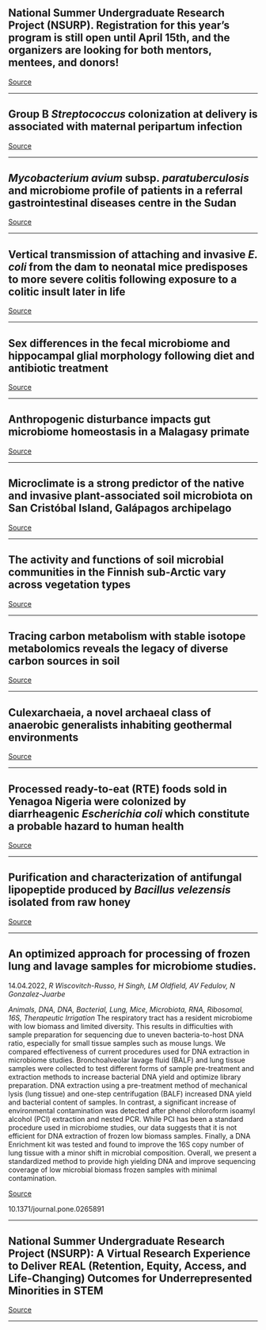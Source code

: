 ## National Summer Undergraduate Research Project (NSURP). Registration for this year’s program is still open until April 15th, and the organizers are looking for both mentors, mentees, and donors!

[Source](https://nsurp.org/)

---

## Group B <em>Streptococcus</em> colonization at delivery is associated with maternal peripartum infection

[Source](https://journals.plos.org/plosone/article?id=10.1371/journal.pone.0264309)

---

## <em>Mycobacterium avium </em>subsp.<em> paratuberculosis </em>and microbiome profile of patients in a referral gastrointestinal diseases centre in the Sudan

[Source](https://journals.plos.org/plosone/article?id=10.1371/journal.pone.0266533)

---

## Vertical transmission of attaching and invasive<em> E. coli </em>from the dam to neonatal mice predisposes to more severe colitis following exposure to a colitic insult later in life 

[Source](https://journals.plos.org/plosone/article?id=10.1371/journal.pone.0266005)

---

## Sex differences in the fecal microbiome and hippocampal glial morphology following diet and antibiotic treatment

[Source](https://journals.plos.org/plosone/article?id=10.1371/journal.pone.0265850)

---

## Anthropogenic disturbance impacts gut microbiome homeostasis in a Malagasy primate

[Source](https://www.biorxiv.org/content/10.1101/2022.04.02.486803v1.abstract?%3Fcollection=)

---

## Microclimate is a strong predictor of the native and invasive plant-associated soil microbiota on San Cristóbal Island, Galápagos archipelago

[Source](https://www.biorxiv.org/content/10.1101/2022.04.05.487164v1.abstract?%3Fcollection=)

---

## The activity and functions of soil microbial communities in the Finnish sub-Arctic vary across vegetation types

[Source](https://www.biorxiv.org/content/10.1101/2021.06.12.448001v2.abstract?%3Fcollection=)

---

## Tracing carbon metabolism with stable isotope metabolomics reveals the legacy of diverse carbon sources in soil

[Source](https://www.biorxiv.org/content/10.1101/2022.04.05.487192v1.abstract?%3Fcollection=)

---

## Culexarchaeia, a novel archaeal class of anaerobic generalists inhabiting geothermal environments

[Source](https://www.biorxiv.org/content/10.1101/2022.04.06.487207v1.abstract?%3Fcollection=)

---

## Processed ready-to-eat (RTE) foods sold in Yenagoa Nigeria were colonized by diarrheagenic <em>Escherichia coli </em>which constitute a probable hazard to human health

[Source](https://journals.plos.org/plosone/article?id=10.1371/journal.pone.0266059)

---

## Purification and characterization of antifungal lipopeptide produced by <em>Bacillus velezensis</em> isolated from raw honey

[Source](https://journals.plos.org/plosone/article?id=10.1371/journal.pone.0266470)

---

## An optimized approach for processing of frozen lung and lavage samples for microbiome studies.
 14.04.2022, _R Wiscovitch-Russo, H Singh, LM Oldfield, AV Fedulov, N Gonzalez-Juarbe_


_Animals, DNA, DNA, Bacterial, Lung, Mice, Microbiota, RNA, Ribosomal, 16S, Therapeutic Irrigation_
The respiratory tract has a resident microbiome with low biomass and limited diversity. This results in difficulties with sample preparation for sequencing due to uneven bacteria-to-host DNA ratio, especially for small tissue samples such as mouse lungs. We compared effectiveness of current procedures used for DNA extraction in microbiome studies. Bronchoalveolar lavage fluid (BALF) and lung tissue samples were collected to test different forms of sample pre-treatment and extraction methods to increase bacterial DNA yield and optimize library preparation. DNA extraction using a pre-treatment method of mechanical lysis (lung tissue) and one-step centrifugation (BALF) increased DNA yield and bacterial content of samples. In contrast, a significant increase of environmental contamination was detected after phenol chloroform isoamyl alcohol (PCI) extraction and nested PCR. While PCI has been a standard procedure used in microbiome studies, our data suggests that it is not efficient for DNA extraction of frozen low biomass samples. Finally, a DNA Enrichment kit was tested and found to improve the 16S copy number of lung tissue with a minor shift in microbial composition. Overall, we present a standardized method to provide high yielding DNA and improve sequencing coverage of low microbial biomass frozen samples with minimal contamination.

[Source](https://journals.plos.org/plosone/article?id=10.1371/journal.pone.0265891)

10.1371/journal.pone.0265891

---

## National Summer Undergraduate Research Project (NSURP): A Virtual Research Experience to Deliver REAL (Retention, Equity, Access, and Life-Changing) Outcomes for Underrepresented Minorities in STEM

[Source](https://journals.asm.org/doi/10.1128/jmbe.00335-21)

---

